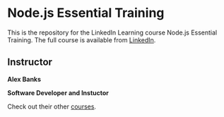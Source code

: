 # Node.js Essential Training
This is the repository for the LinkedIn Learning course Node.js Essential Training. The full course is available from [LinkedIn].

## Instructor
**Alex Banks**

__Software Developer and Instuctor__

Check out their other [courses](https://www.linkedin.com/learning/instructors/alex-banks).

[LinkedIn]: https://www.linkedin.com/learning/node-js-essential-training-2019/learn-the-node-js-fundamentals?autoplay=true&contextUrn=urn%3Ali%3AlyndaLearningPath%3A56d7aa033dd559b764b88a93
